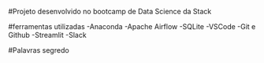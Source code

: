 #Projeto desenvolvido no bootcamp de Data Science da Stack

#ferramentas utilizadas
-Anaconda
-Apache Airflow
-SQLite
-VSCode
-Git e Github
-Streamlit
-Slack

#Palavras segredo
